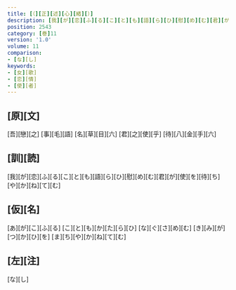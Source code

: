```yaml
---
title: [（][正][述][心][緒][）]
description: [我][が][恋][ふ][る][こ][と][も][語][ら][ひ][慰][め][む][君][が][使][を][待][ち][や][か][ね][て][む]
position: 2543
category: [巻]11
version: '1.0'
volume: 11
comparison:
- [な][し]
keywords:
- [女][歌]
- [恋][情]
- [使][者]
---
```


## [原][文]

[吾][戀][之] [事][毛][語] [名][草][目][六] [君][之][使][乎] [待][八][金][手][六]

## [訓][読]

[我][が][恋][ふ][る][こ][と][も][語][ら][ひ][慰][め][む][君][が][使][を][待][ち][や][か][ね][て][む]

## [仮][名]

[あ][が][こ][ふ][る] [こ][と][も][か][た][ら][ひ] [な][ぐ][さ][め][む] [き][み][が][つ][か][ひ][を] [ま][ち][や][か][ね][て][む]

## [左][注]

[な][し]
